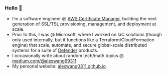 ### Hello 👋
-  I’m a software engineer @ [AWS Certificate Manager](https://aws.amazon.com/certificate-manager/), building the next generation of SSL/TSL provisioning, management, and deployment at scale.
-  Prior to this, I was @ Microsoft, where I worked on IaC solutions (though only used internally, but it functions like a Terraform/CloudFormation engine) that scale, automate, and secure global-scale distributed systems for a suite of [Defender](https://www.microsoft.com/en-us/security/business/microsoft-defender) products.
-  I occasionally write about random tech/math topics @ [medium.com/@alexwang99311](https://medium.com/@alexwang99311)
-  My personal website: [alexwang0311.github.io](https://alexwang0311.github.io/)
<!--
**alexwang0311/alexwang0311** is a ✨ _special_ ✨ repository because its `README.md` (this file) appears on your GitHub profile.

Here are some ideas to get you started:


- 🌱 I’m currently learning ...
- 👯 I’m looking to collaborate on ...
- 🤔 I’m looking for help with ...
- 💬 Ask me about ...
- 📫 How to reach me: ...
- 😄 Pronouns: ...
- ⚡ Fun fact: ...
-->
